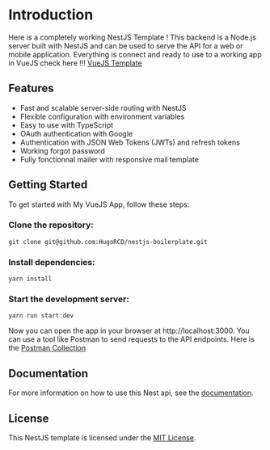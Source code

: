 # Introduction
Here is a completely working NestJS Template ! This backend is a Node.js server built with NestJS and can be used to serve the API for a web or mobile application.
Everything is connect and ready to use to a working app in VueJS check here !!! [VueJS Template](https://github.com/HugoRCD/vuejs-boilerplate)

## Features
- Fast and scalable server-side routing with NestJS
- Flexible configuration with environment variables
- Easy to use with TypeScript
- OAuth authentication with Google
- Authentication with JSON Web Tokens (JWTs) and refresh tokens
- Working forgot password
- Fully fonctionnal mailer with responsive mail template

## Getting Started
To get started with My VueJS App, follow these steps:

### Clone the repository:
```
git clone git@github.com:HugoRCD/nestjs-boilerplate.git
```

### Install dependencies:
```
yarn install
```

### Start the development server:
```
yarn run start:dev
```

Now you can open the app in your browser at http://localhost:3000. You can use a tool like Postman to send requests to the API endpoints.
Here is the [Postman Collection](./postman)

## Documentation
For more information on how to use this Nest api, see the [documentation](./docs).

## License
This NestJS template is licensed under the [MIT License](./LICENSE).
